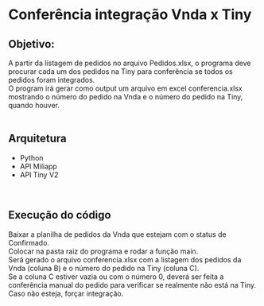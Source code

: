 # Conferência integração Vnda x Tiny<br/>

## Objetivo:<br/>
A partir da listagem de pedidos no arquivo Pedidos.xlsx, o programa deve procurar cada um dos pedidos na Tiny para conferência se todos os pedidos foram integrados.<br/>
O program irá gerar como output um arquivo em excel conferencia.xlsx mostrando o número do pedido na Vnda e o número do pedido na Tiny, quando houver.<br/>
<br/>

## Arquitetura<br/>
* Python<br/>
* API Miliapp<br/>
* API Tiny V2<br/>
<br/>

## Execução do código<br/>
Baixar a planilha de pedidos da Vnda que estejam com o status de Confirmado.<br/>
Colocar na pasta raiz do programa e rodar a função main.<br/>
Será gerado o arquivo conferencia.xlsx com a listagem dos pedidos da Vnda (coluna B) e o número do pedido na Tiny (coluna C).<br/>
Se a coluna C estiver vazia ou com o número 0, deverá ser feita a conferência manual do pedido para verificar se realmente não está na Tiny. Caso não esteja, forçar integração.<br/>
<br/>
